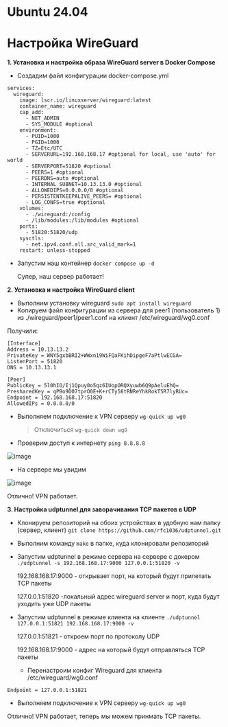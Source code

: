 # Ubuntu 24.04
# Настройка WireGuard 

**1. Установка и настройка образа WireGuard server в Docker Compose**
 - Создадим файл конфигурации docker-compose.yml

```
services:
  wireguard:
    image: lscr.io/linuxserver/wireguard:latest
    container_name: wireguard
    cap_add:
      - NET_ADMIN
      - SYS_MODULE #optional
    environment:
      - PUID=1000
      - PGID=1000
      - TZ=Etc/UTC
      - SERVERURL=192.168.168.17 #optional for local, use 'auto' for world
      - SERVERPORT=51820 #optional
      - PEERS=1 #optional
      - PEERDNS=auto #optional
      - INTERNAL_SUBNET=10.13.13.0 #optional
      - ALLOWEDIPS=0.0.0.0/0 #optional
      - PERSISTENTKEEPALIVE_PEERS= #optional
      - LOG_CONFS=true #optional
    volumes:
      - ./wireguard:/config
      - /lib/modules:/lib/modules #optional
    ports:
      - 51820:51820/udp
    sysctls:
      - net.ipv4.conf.all.src_valid_mark=1
    restart: unless-stopped
```
 - Запустим наш контейнер  ``` docker compose up -d ```
   
   Супер, наш сервер работает!
   
**2. Установка и настройка WireGuard client**
- Выполним установку wireguard ``` sudo apt install wireguard ```
- Копируем файл конфигурации из сервера для peer1 (пользователь 1) из ./wireguard/peer1/peer1.conf на клиент /etc/wireguard/wg0.conf

Получили:
```
[Interface]
Address = 10.13.13.2
PrivateKey = WNY5gxbBRI2+WWxn19WiFQaFKihDipgeF7aPtlwECGA=
ListenPort = 51820
DNS = 10.13.13.1

[Peer]
PublicKey = 5l0hIO/Ij1Qpuy0o5qz6IUopORQXyuwb6Q9pAeluEhQ=
PresharedKey = qPBo9D07tprO0E+K+rCTy58tRNReYhkRokT5R7lyRUc=
Endpoint = 192.168.168.17:51820
AllowedIPs = 0.0.0.0/0
```
 - Выполняем подключение к VPN серверу ``` wg-quick up wg0 ```
   > Отключиться ``` wg-quick down wg0 ```

 - Проверим доступ к интернету ``` ping 8.8.8.8 ```

![image](https://github.com/user-attachments/assets/1b03df5c-a299-4830-a9db-8b29f6f3755f)

 - На сервере мы увидим

![image](https://github.com/user-attachments/assets/f78b233b-4ba0-4623-84e7-b776d8ab0a84)

Отлично! VPN работает.

**3. Настройка udptunnel для заворачивания TCP пакетов в UDP**

 - Клонируем репозиторий на обоих устройствах в удобную нам папку (сервер, клиент) ``` git clone https://github.com/rfc1036/udptunnel.git ```
 - Выполним команду ``` make ``` в папке, куда клонировали репозиторий
 - Запустим udptunnel в режиме сервера на сервере с докером ``` ./udptunnel -s 192.168.168.17:9000 127.0.0.1:51820 -v ```
   
   192.168.168.17:9000 - открывает порт, на который будут прилетать TCP пакеты
   
   127.0.0.1:51820 -локальный адрес wireguard server и порт, куда будут уходить уже UDP пакеты

 - Запустим udptunnel в режиме клиента на клиенте ``` ./udptunnel 127.0.0.1:51821 192.168.168.17:9000 -v ```
   
   127.0.0.1:51821 - откроем  порт по протоколy UDP
   
   192.168.168.17:9000 - адрес на который будут отправляться TCP пакеты

   - Перенастроим конфиг Wireguard для клиента /etc/wireguard/wg0.conf
  ```
  Endpoint = 127.0.0.1:51821
  ```
  - Выполняем подключение к VPN серверу ``` wg-quick up wg0 ```
    
   Отлично! VPN работает, теперь мы можем принмать TCP пакеты.
